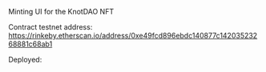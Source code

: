 Minting UI for the KnotDAO NFT

Contract testnet address:
https://rinkeby.etherscan.io/address/0xe49fcd896ebdc140877c14203523268881c68ab1

Deployed:

